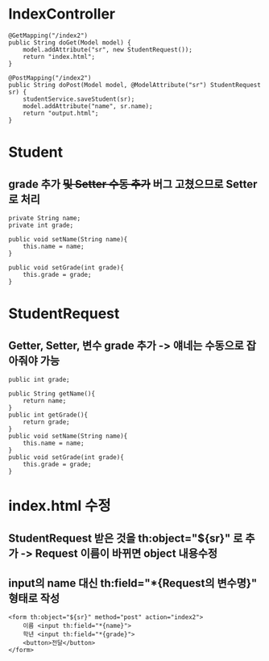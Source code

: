 # IndexController


    @GetMapping("/index2")
    public String doGet(Model model) {
        model.addAttribute("sr", new StudentRequest());
        return "index.html";
    }

    @PostMapping("/index2")
    public String doPost(Model model, @ModelAttribute("sr") StudentRequest sr) {
        studentService.saveStudent(sr);
        model.addAttribute("name", sr.name);
        return "output.html";
    }

# Student
## grade 추가 ~~및 Setter 수동 추가~~ 버그 고쳤으므로 Setter로 처리
    private String name;
    private int grade;

    public void setName(String name){
        this.name = name;
    }

    public void setGrade(int grade){
        this.grade = grade;
    }


# StudentRequest
## Getter, Setter, 변수 grade 추가 -> 얘네는 수동으로 잡아줘야 가능
    public int grade;
  
    public String getName(){
        return name;
    }
    public int getGrade(){
        return grade;
    }
    public void setName(String name){
        this.name = name;
    }
    public void setGrade(int grade){
        this.grade = grade;
    }

# index.html 수정
## StudentRequest 받은 것을 th:object="${sr}" 로 추가 -> Request 이름이 바뀌면 object 내용수정
## input의 name 대신 th:field="*{Request의 변수명}" 형태로 작성
    <form th:object="${sr}" method="post" action="index2">
        이름 <input th:field="*{name}">
        학년 <input th:field="*{grade}">
        <button>전달</button>
    </form>
